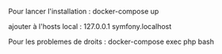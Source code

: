 Pour lancer l'installation : 
docker-compose up

ajouter à l'hosts local :
127.0.0.1       symfony.localhost

Pour les problemes de droits :
docker-compose exec php bash
 